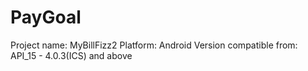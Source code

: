 # PayGoal 
Project name: MyBillFizz2
Platform: Android
Version compatible from: API_15 - 4.0.3(ICS) and above